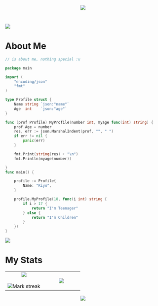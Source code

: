 <div align='center'>
  <img src=https://i.pinimg.com/originals/2d/79/a2/2d79a22c6a7902c41866fe4badebe98e.gif>
</div>

&nbsp;

<img src="https://user-images.githubusercontent.com/73097560/115834477-dbab4500-a447-11eb-908a-139a6edaec5c.gif"></p>


# About Me
```go
// is about me, nothing special :u

package main

import (
	"encoding/json"
	"fmt"
)

type Profile struct {
	Name string `json:"name"`
	Age  int    `json:"age"`
}

func (prof Profile) MyProfile(number int, myage func(int) string) {
	prof.Age = number
	res, err := json.MarshalIndent(prof, "", " ")
	if err != nil {
		panic(err)
	}

	fmt.Print(string(res) + "\n")
	fmt.Println(myage(number))

}
func main() {

	profile := Profile{
		Name: "Kiyo",
	}

	profile.MyProfile(18, func(i int) string {
		if i > 17 {
			return "I'm Teenager"
		} else {
			return "I'm Children"
		}
	})
}
```

<img src="https://user-images.githubusercontent.com/73097560/115834477-dbab4500-a447-11eb-908a-139a6edaec5c.gif"></p>



# My Stats


<table border="0" align="center">
<tr border="0">
<td width="50%" align="center">
  
  <img  align="center"  src="https://github-readme-stats.vercel.app/api?username=ItsArul&theme=tokyonight&show_icons=true&count_private=true" />
  <br></br>
  <img  title="🔥 Get streak stats for your profile at git.io/streak-stats" alt="Mark streak" src="https://github-readme-streak-stats.herokuapp.com/?user=ItsArul&theme=tokyonight&hide_border=true" />


  
</td>

<td width="50%" align="center">

  <img  align="center"  src="https://github-readme-stats.anuraghazra1.vercel.app/api/top-langs/?username=ItsArul&theme=tokyonight&hide_border=true&no-bg=true&no-frame=true&langs_count=10"/>
  
  </td>
</tr>
</table>


<p  align="center">
<img src="https://user-images.githubusercontent.com/73097560/115834477-dbab4500-a447-11eb-908a-139a6edaec5c.gif"></p>


